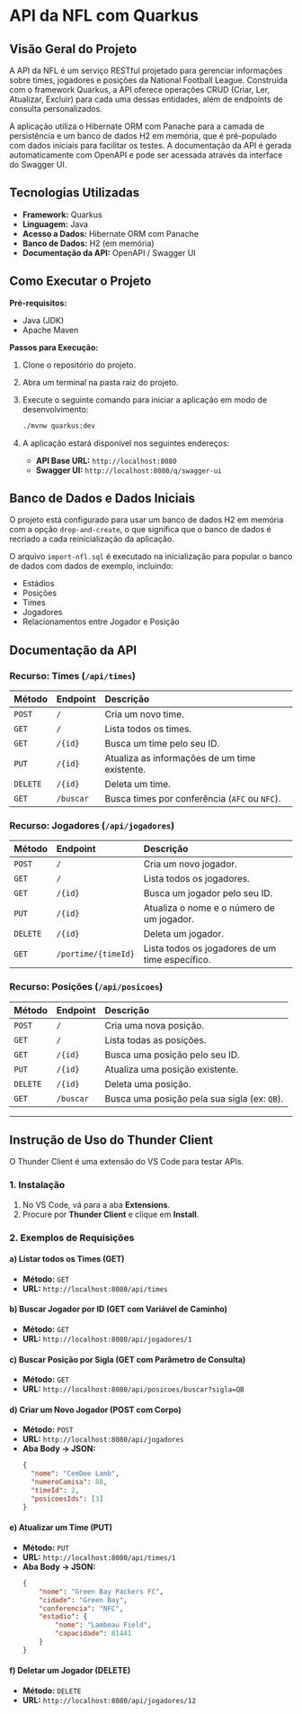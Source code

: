 # API da NFL com Quarkus

## Visão Geral do Projeto

A API da NFL é um serviço RESTful projetado para gerenciar informações sobre times, jogadores e posições da National Football League. Construída com o framework Quarkus, a API oferece operações CRUD (Criar, Ler, Atualizar, Excluir) para cada uma dessas entidades, além de endpoints de consulta personalizados.

A aplicação utiliza o Hibernate ORM com Panache para a camada de persistência e um banco de dados H2 em memória, que é pré-populado com dados iniciais para facilitar os testes. A documentação da API é gerada automaticamente com OpenAPI e pode ser acessada através da interface do Swagger UI.

## Tecnologias Utilizadas

* **Framework:** Quarkus
* **Linguagem:** Java
* **Acesso a Dados:** Hibernate ORM com Panache
* **Banco de Dados:** H2 (em memória)
* **Documentação da API:** OpenAPI / Swagger UI

## Como Executar o Projeto

**Pré-requisitos:**
* Java (JDK)
* Apache Maven

**Passos para Execução:**

1.  Clone o repositório do projeto.
2.  Abra um terminal na pasta raiz do projeto.
3.  Execute o seguinte comando para iniciar a aplicação em modo de desenvolvimento:

    ```bash
    ./mvnw quarkus:dev
    ```
4.  A aplicação estará disponível nos seguintes endereços:
    * **API Base URL:** `http://localhost:8080`
    * **Swagger UI:** `http://localhost:8080/q/swagger-ui`

## Banco de Dados e Dados Iniciais

O projeto está configurado para usar um banco de dados H2 em memória com a opção `drop-and-create`, o que significa que o banco de dados é recriado a cada reinicialização da aplicação.

O arquivo `import-nfl.sql` é executado na inicialização para popular o banco de dados com dados de exemplo, incluindo:
* Estádios
* Posições
* Times
* Jogadores
* Relacionamentos entre Jogador e Posição

## Documentação da API

### Recurso: Times (`/api/times`)

| Método | Endpoint                    | Descrição                                         |
| :----- | :-------------------------- | :------------------------------------------------ |
| `POST` | `/`                         | Cria um novo time.                      |
| `GET`  | `/`                         | Lista todos os times.                   |
| `GET`  | `/{id}`                     | Busca um time pelo seu ID.              |
| `PUT`  | `/{id}`                     | Atualiza as informações de um time existente. |
| `DELETE`| `/{id}`                     | Deleta um time.                         |
| `GET`  | `/buscar`                   | Busca times por conferência (`AFC` ou `NFC`). |

### Recurso: Jogadores (`/api/jogadores`)

| Método | Endpoint                    | Descrição                                         |
| :----- | :-------------------------- | :------------------------------------------------ |
| `POST` | `/`                         | Cria um novo jogador.                   |
| `GET`  | `/`                         | Lista todos os jogadores.               |
| `GET`  | `/{id}`                     | Busca um jogador pelo seu ID.           |
| `PUT`  | `/{id}`                     | Atualiza o nome e o número de um jogador. |
| `DELETE`| `/{id}`                     | Deleta um jogador.                      |
| `GET`  | `/portime/{timeId}`         | Lista todos os jogadores de um time específico. |

### Recurso: Posições (`/api/posicoes`)

| Método | Endpoint                    | Descrição                                         |
| :----- | :-------------------------- | :------------------------------------------------ |
| `POST` | `/`                         | Cria uma nova posição.                  |
| `GET`  | `/`                         | Lista todas as posições.                |
| `GET`  | `/{id}`                     | Busca uma posição pelo seu ID.          |
| `PUT`  | `/{id}`                     | Atualiza uma posição existente.         |
| `DELETE`| `/{id}`                     | Deleta uma posição.                     |
| `GET`  | `/buscar`                   | Busca uma posição pela sua sigla (ex: `QB`). |

---

## Instrução de Uso do Thunder Client

O Thunder Client é uma extensão do VS Code para testar APIs.

### 1. Instalação

1.  No VS Code, vá para a aba **Extensions**.
2.  Procure por **Thunder Client** e clique em **Install**.

### 2. Exemplos de Requisições

#### a) Listar todos os Times (GET)
* **Método:** `GET`
* **URL:** `http://localhost:8080/api/times`

#### b) Buscar Jogador por ID (GET com Variável de Caminho)
* **Método:** `GET`
* **URL:** `http://localhost:8080/api/jogadores/1`

#### c) Buscar Posição por Sigla (GET com Parâmetro de Consulta)
* **Método:** `GET`
* **URL:** `http://localhost:8080/api/posicoes/buscar?sigla=QB`

#### d) Criar um Novo Jogador (POST com Corpo)
* **Método:** `POST`
* **URL:** `http://localhost:8080/api/jogadores`
* **Aba Body -> JSON:**
    ```json
    {
      "nome": "CeeDee Lamb",
      "numeroCamisa": 88,
      "timeId": 2,
      "posicoesIds": [3]
    }
    ```

#### e) Atualizar um Time (PUT)
* **Método:** `PUT`
* **URL:** `http://localhost:8080/api/times/1`
* **Aba Body -> JSON:**
    ```json
    {
        "nome": "Green Bay Packers FC",
        "cidade": "Green Bay",
        "conferencia": "NFC",
        "estadio": {
            "nome": "Lambeau Field",
            "capacidade": 81441
        }
    }
    ```

#### f) Deletar um Jogador (DELETE)
* **Método:** `DELETE`
* **URL:** `http://localhost:8080/api/jogadores/12`

